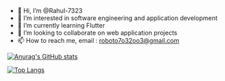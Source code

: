 - 👋 Hi, I’m @Rahul-7323
- 👀 I’m interested in software engineering and application development
- 🌱 I’m currently learning Flutter
- 💞️ I’m looking to collaborate on web application projects
- 📫 How to reach me, email : roboto7o32oo3@gmail.com

[![Anurag's GitHub stats](https://github-readme-stats.vercel.app/api?username=Rahul-7323&count_private=true&theme=tokyonight&show_icons=true)](https://github.com/anuraghazra/github-readme-stats)


[![Top Langs](https://github-readme-stats.vercel.app/api/top-langs/?username=Rahul-7323&layout=compact&langs_count=10)](https://github.com/anuraghazra/github-readme-stats)

<!---
Rahul-7323/Rahul-7323 is a ✨ special ✨ repository because its `README.md` (this file) appears on your GitHub profile.
You can click the Preview link to take a look at your changes.
--->
